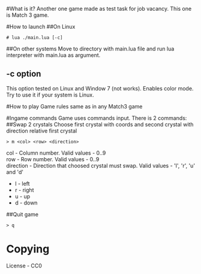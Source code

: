#What is it?
Another one game made as test task for job vacancy.
This one is Match 3 game.

#How to launch
##On Linux
```
# lua ./main.lua [-c]
```
##On other systems
Move to directory with main.lua file and run lua interpreter with main.lua as
argument.

## -c option
This option tested on Linux and Window 7 (not works). Enables color mode.  
Try to use it if your system is Linux.

#How to play
Game rules same as in any Match3 game

#Ingame commands
Game uses commands input. There is 2 commands:  
##Swap 2 crystals
Choose first crystal with coords and second crystal with direction relative 
first crystal
```
> m <col> <row> <direction>
```
col - Column number. Valid values - 0..9  
row - Row number. Valid values - 0..9  
direction - Direction that choosed crystal must swap. Valid values - 'l', 'r', 
'u' and 'd'

* l - left
* r - right
* u - up
* d - down

##Quit game
```
> q
```  

# Copying  
License - CC0